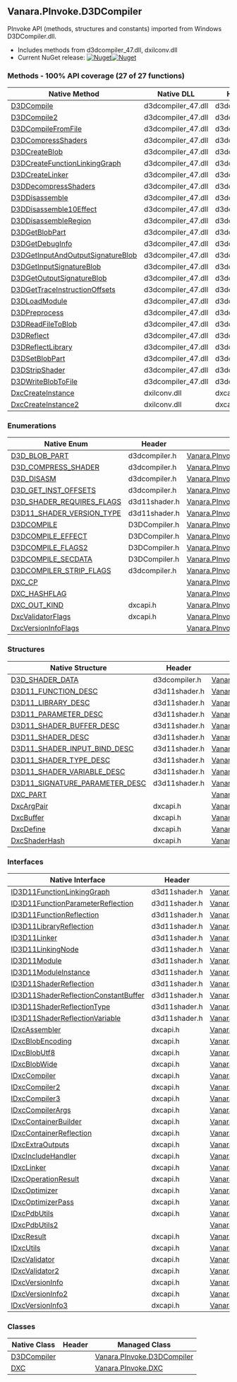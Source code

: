 ## Vanara.PInvoke.D3DCompiler  
PInvoke API (methods, structures and constants) imported from Windows D3DCompiler.dll.

- Includes methods from d3dcompiler_47.dll, dxilconv.dll  
- Current NuGet release: [![Nuget](https://img.shields.io/nuget/v/Vanara.PInvoke.D3DCompiler?logo=nuget&style=flat-square)![Nuget](https://img.shields.io/nuget/dt/Vanara.PInvoke.D3DCompiler?label=%20&style=flat-square)](https://www.nuget.org/packages/Vanara.PInvoke.D3DCompiler)  
### Methods - 100% API coverage (27 of 27 functions)  
Native Method | Native DLL | Header | Managed Method  
--- | --- | --- | ---  
[D3DCompile](https://www.google.com/search?num=5&q=D3DCompile+site%3Alearn.microsoft.com) | d3dcompiler_47.dll | d3dcompiler.h | [Vanara.PInvoke.D3DCompiler.D3DCompile](https://github.com/dahall/Vanara/search?l=C%23&q=D3DCompile)  
[D3DCompile2](https://www.google.com/search?num=5&q=D3DCompile2+site%3Alearn.microsoft.com) | d3dcompiler_47.dll | d3dcompiler.h | [Vanara.PInvoke.D3DCompiler.D3DCompile2](https://github.com/dahall/Vanara/search?l=C%23&q=D3DCompile2)  
[D3DCompileFromFile](https://www.google.com/search?num=5&q=D3DCompileFromFile+site%3Alearn.microsoft.com) | d3dcompiler_47.dll | d3dcompiler.h | [Vanara.PInvoke.D3DCompiler.D3DCompileFromFile](https://github.com/dahall/Vanara/search?l=C%23&q=D3DCompileFromFile)  
[D3DCompressShaders](https://www.google.com/search?num=5&q=D3DCompressShaders+site%3Alearn.microsoft.com) | d3dcompiler_47.dll | d3dcompiler.h | [Vanara.PInvoke.D3DCompiler.D3DCompressShaders](https://github.com/dahall/Vanara/search?l=C%23&q=D3DCompressShaders)  
[D3DCreateBlob](https://www.google.com/search?num=5&q=D3DCreateBlob+site%3Alearn.microsoft.com) | d3dcompiler_47.dll | d3dcompiler.h | [Vanara.PInvoke.D3DCompiler.D3DCreateBlob](https://github.com/dahall/Vanara/search?l=C%23&q=D3DCreateBlob)  
[D3DCreateFunctionLinkingGraph](https://www.google.com/search?num=5&q=D3DCreateFunctionLinkingGraph+site%3Alearn.microsoft.com) | d3dcompiler_47.dll | d3dcompiler.h | [Vanara.PInvoke.D3DCompiler.D3DCreateFunctionLinkingGraph](https://github.com/dahall/Vanara/search?l=C%23&q=D3DCreateFunctionLinkingGraph)  
[D3DCreateLinker](https://www.google.com/search?num=5&q=D3DCreateLinker+site%3Alearn.microsoft.com) | d3dcompiler_47.dll | d3dcompiler.h | [Vanara.PInvoke.D3DCompiler.D3DCreateLinker](https://github.com/dahall/Vanara/search?l=C%23&q=D3DCreateLinker)  
[D3DDecompressShaders](https://www.google.com/search?num=5&q=D3DDecompressShaders+site%3Alearn.microsoft.com) | d3dcompiler_47.dll | d3dcompiler.h | [Vanara.PInvoke.D3DCompiler.D3DDecompressShaders](https://github.com/dahall/Vanara/search?l=C%23&q=D3DDecompressShaders)  
[D3DDisassemble](https://www.google.com/search?num=5&q=D3DDisassemble+site%3Alearn.microsoft.com) | d3dcompiler_47.dll | d3dcompiler.h | [Vanara.PInvoke.D3DCompiler.D3DDisassemble](https://github.com/dahall/Vanara/search?l=C%23&q=D3DDisassemble)  
[D3DDisassemble10Effect](https://www.google.com/search?num=5&q=D3DDisassemble10Effect+site%3Alearn.microsoft.com) | d3dcompiler_47.dll | d3dcompiler.h | [Vanara.PInvoke.D3DCompiler.D3DDisassemble10Effect](https://github.com/dahall/Vanara/search?l=C%23&q=D3DDisassemble10Effect)  
[D3DDisassembleRegion](https://www.google.com/search?num=5&q=D3DDisassembleRegion+site%3Alearn.microsoft.com) | d3dcompiler_47.dll | d3dcompiler.h | [Vanara.PInvoke.D3DCompiler.D3DDisassembleRegion](https://github.com/dahall/Vanara/search?l=C%23&q=D3DDisassembleRegion)  
[D3DGetBlobPart](https://www.google.com/search?num=5&q=D3DGetBlobPart+site%3Alearn.microsoft.com) | d3dcompiler_47.dll | d3dcompiler.h | [Vanara.PInvoke.D3DCompiler.D3DGetBlobPart](https://github.com/dahall/Vanara/search?l=C%23&q=D3DGetBlobPart)  
[D3DGetDebugInfo](https://www.google.com/search?num=5&q=D3DGetDebugInfo+site%3Alearn.microsoft.com) | d3dcompiler_47.dll | d3dcompiler.h | [Vanara.PInvoke.D3DCompiler.D3DGetDebugInfo](https://github.com/dahall/Vanara/search?l=C%23&q=D3DGetDebugInfo)  
[D3DGetInputAndOutputSignatureBlob](https://www.google.com/search?num=5&q=D3DGetInputAndOutputSignatureBlob+site%3Alearn.microsoft.com) | d3dcompiler_47.dll | d3dcompiler.h | [Vanara.PInvoke.D3DCompiler.D3DGetInputAndOutputSignatureBlob](https://github.com/dahall/Vanara/search?l=C%23&q=D3DGetInputAndOutputSignatureBlob)  
[D3DGetInputSignatureBlob](https://www.google.com/search?num=5&q=D3DGetInputSignatureBlob+site%3Alearn.microsoft.com) | d3dcompiler_47.dll | d3dcompiler.h | [Vanara.PInvoke.D3DCompiler.D3DGetInputSignatureBlob](https://github.com/dahall/Vanara/search?l=C%23&q=D3DGetInputSignatureBlob)  
[D3DGetOutputSignatureBlob](https://www.google.com/search?num=5&q=D3DGetOutputSignatureBlob+site%3Alearn.microsoft.com) | d3dcompiler_47.dll | d3dcompiler.h | [Vanara.PInvoke.D3DCompiler.D3DGetOutputSignatureBlob](https://github.com/dahall/Vanara/search?l=C%23&q=D3DGetOutputSignatureBlob)  
[D3DGetTraceInstructionOffsets](https://www.google.com/search?num=5&q=D3DGetTraceInstructionOffsets+site%3Alearn.microsoft.com) | d3dcompiler_47.dll | d3dcompiler.h | [Vanara.PInvoke.D3DCompiler.D3DGetTraceInstructionOffsets](https://github.com/dahall/Vanara/search?l=C%23&q=D3DGetTraceInstructionOffsets)  
[D3DLoadModule](https://www.google.com/search?num=5&q=D3DLoadModule+site%3Alearn.microsoft.com) | d3dcompiler_47.dll | d3dcompiler.h | [Vanara.PInvoke.D3DCompiler.D3DLoadModule](https://github.com/dahall/Vanara/search?l=C%23&q=D3DLoadModule)  
[D3DPreprocess](https://www.google.com/search?num=5&q=D3DPreprocess+site%3Alearn.microsoft.com) | d3dcompiler_47.dll | d3dcompiler.h | [Vanara.PInvoke.D3DCompiler.D3DPreprocess](https://github.com/dahall/Vanara/search?l=C%23&q=D3DPreprocess)  
[D3DReadFileToBlob](https://www.google.com/search?num=5&q=D3DReadFileToBlob+site%3Alearn.microsoft.com) | d3dcompiler_47.dll | d3dcompiler.h | [Vanara.PInvoke.D3DCompiler.D3DReadFileToBlob](https://github.com/dahall/Vanara/search?l=C%23&q=D3DReadFileToBlob)  
[D3DReflect](https://www.google.com/search?num=5&q=D3DReflect+site%3Alearn.microsoft.com) | d3dcompiler_47.dll | d3dcompiler.h | [Vanara.PInvoke.D3DCompiler.D3DReflect](https://github.com/dahall/Vanara/search?l=C%23&q=D3DReflect)  
[D3DReflectLibrary](https://www.google.com/search?num=5&q=D3DReflectLibrary+site%3Alearn.microsoft.com) | d3dcompiler_47.dll | d3dcompiler.h | [Vanara.PInvoke.D3DCompiler.D3DReflectLibrary](https://github.com/dahall/Vanara/search?l=C%23&q=D3DReflectLibrary)  
[D3DSetBlobPart](https://www.google.com/search?num=5&q=D3DSetBlobPart+site%3Alearn.microsoft.com) | d3dcompiler_47.dll | d3dcompiler.h | [Vanara.PInvoke.D3DCompiler.D3DSetBlobPart](https://github.com/dahall/Vanara/search?l=C%23&q=D3DSetBlobPart)  
[D3DStripShader](https://www.google.com/search?num=5&q=D3DStripShader+site%3Alearn.microsoft.com) | d3dcompiler_47.dll | d3dcompiler.h | [Vanara.PInvoke.D3DCompiler.D3DStripShader](https://github.com/dahall/Vanara/search?l=C%23&q=D3DStripShader)  
[D3DWriteBlobToFile](https://www.google.com/search?num=5&q=D3DWriteBlobToFile+site%3Alearn.microsoft.com) | d3dcompiler_47.dll | d3dcompiler.h | [Vanara.PInvoke.D3DCompiler.D3DWriteBlobToFile](https://github.com/dahall/Vanara/search?l=C%23&q=D3DWriteBlobToFile)  
[DxcCreateInstance](https://www.google.com/search?num=5&q=DxcCreateInstance+site%3Alearn.microsoft.com) | dxilconv.dll | dxcapi.h | [Vanara.PInvoke.DXC.DxcCreateInstance](https://github.com/dahall/Vanara/search?l=C%23&q=DxcCreateInstance)  
[DxcCreateInstance2](https://www.google.com/search?num=5&q=DxcCreateInstance2+site%3Alearn.microsoft.com) | dxilconv.dll | dxcapi.h | [Vanara.PInvoke.DXC.DxcCreateInstance2](https://github.com/dahall/Vanara/search?l=C%23&q=DxcCreateInstance2)  
### Enumerations  
Native Enum | Header | Managed Enum  
--- | --- | ---  
[D3D_BLOB_PART](https://www.google.com/search?num=5&q=D3D_BLOB_PART+site%3Alearn.microsoft.com) | d3dcompiler.h | [Vanara.PInvoke.D3DCompiler.D3D_BLOB_PART](https://github.com/dahall/Vanara/search?l=C%23&q=D3D_BLOB_PART)  
[D3D_COMPRESS_SHADER](https://www.google.com/search?num=5&q=D3D_COMPRESS_SHADER+site%3Alearn.microsoft.com) | d3dcompiler.h | [Vanara.PInvoke.D3DCompiler.D3D_COMPRESS_SHADER](https://github.com/dahall/Vanara/search?l=C%23&q=D3D_COMPRESS_SHADER)  
[D3D_DISASM](https://www.google.com/search?num=5&q=D3D_DISASM+site%3Alearn.microsoft.com) | d3dcompiler.h | [Vanara.PInvoke.D3DCompiler.D3D_DISASM](https://github.com/dahall/Vanara/search?l=C%23&q=D3D_DISASM)  
[D3D_GET_INST_OFFSETS](https://www.google.com/search?num=5&q=D3D_GET_INST_OFFSETS+site%3Alearn.microsoft.com) | d3dcompiler.h | [Vanara.PInvoke.D3DCompiler.D3D_GET_INST_OFFSETS](https://github.com/dahall/Vanara/search?l=C%23&q=D3D_GET_INST_OFFSETS)  
[D3D_SHADER_REQUIRES_FLAGS](https://www.google.com/search?num=5&q=D3D_SHADER_REQUIRES_FLAGS+site%3Alearn.microsoft.com) | d3d11shader.h | [Vanara.PInvoke.D3DCompiler.D3D_SHADER_REQUIRES_FLAGS](https://github.com/dahall/Vanara/search?l=C%23&q=D3D_SHADER_REQUIRES_FLAGS)  
[D3D11_SHADER_VERSION_TYPE](https://www.google.com/search?num=5&q=D3D11_SHADER_VERSION_TYPE+site%3Alearn.microsoft.com) | d3d11shader.h | [Vanara.PInvoke.D3DCompiler.D3D11_SHADER_VERSION_TYPE](https://github.com/dahall/Vanara/search?l=C%23&q=D3D11_SHADER_VERSION_TYPE)  
[D3DCOMPILE](https://www.google.com/search?num=5&q=D3DCOMPILE+site%3Alearn.microsoft.com) | D3DCompiler.h | [Vanara.PInvoke.D3DCompiler.D3DCOMPILE](https://github.com/dahall/Vanara/search?l=C%23&q=D3DCOMPILE)  
[D3DCOMPILE_EFFECT](https://www.google.com/search?num=5&q=D3DCOMPILE_EFFECT+site%3Alearn.microsoft.com) | D3DCompiler.h | [Vanara.PInvoke.D3DCompiler.D3DCOMPILE_EFFECT](https://github.com/dahall/Vanara/search?l=C%23&q=D3DCOMPILE_EFFECT)  
[D3DCOMPILE_FLAGS2](https://www.google.com/search?num=5&q=D3DCOMPILE_FLAGS2+site%3Alearn.microsoft.com) | D3DCompiler.h | [Vanara.PInvoke.D3DCompiler.D3DCOMPILE_FLAGS2](https://github.com/dahall/Vanara/search?l=C%23&q=D3DCOMPILE_FLAGS2)  
[D3DCOMPILE_SECDATA](https://www.google.com/search?num=5&q=D3DCOMPILE_SECDATA+site%3Alearn.microsoft.com) | D3DCompiler.h | [Vanara.PInvoke.D3DCompiler.D3DCOMPILE_SECDATA](https://github.com/dahall/Vanara/search?l=C%23&q=D3DCOMPILE_SECDATA)  
[D3DCOMPILER_STRIP_FLAGS](https://www.google.com/search?num=5&q=D3DCOMPILER_STRIP_FLAGS+site%3Alearn.microsoft.com) | d3dcompiler.h | [Vanara.PInvoke.D3DCompiler.D3DCOMPILER_STRIP_FLAGS](https://github.com/dahall/Vanara/search?l=C%23&q=D3DCOMPILER_STRIP_FLAGS)  
[DXC_CP](https://www.google.com/search?num=5&q=DXC_CP+site%3Alearn.microsoft.com) |  | [Vanara.PInvoke.DXC.DXC_CP](https://github.com/dahall/Vanara/search?l=C%23&q=DXC_CP)  
[DXC_HASHFLAG](https://www.google.com/search?num=5&q=DXC_HASHFLAG+site%3Alearn.microsoft.com) |  | [Vanara.PInvoke.DXC.DXC_HASHFLAG](https://github.com/dahall/Vanara/search?l=C%23&q=DXC_HASHFLAG)  
[DXC_OUT_KIND](https://www.google.com/search?num=5&q=DXC_OUT_KIND+site%3Alearn.microsoft.com) | dxcapi.h | [Vanara.PInvoke.DXC.DXC_OUT_KIND](https://github.com/dahall/Vanara/search?l=C%23&q=DXC_OUT_KIND)  
[DxcValidatorFlags](https://www.google.com/search?num=5&q=DxcValidatorFlags+site%3Alearn.microsoft.com) | dxcapi.h | [Vanara.PInvoke.DXC.DxcValidatorFlags](https://github.com/dahall/Vanara/search?l=C%23&q=DxcValidatorFlags)  
[DxcVersionInfoFlags](https://www.google.com/search?num=5&q=DxcVersionInfoFlags+site%3Alearn.microsoft.com) |  | [Vanara.PInvoke.DXC.DxcVersionInfoFlags](https://github.com/dahall/Vanara/search?l=C%23&q=DxcVersionInfoFlags)  
### Structures  
Native Structure | Header | Managed Structure  
--- | --- | ---  
[D3D_SHADER_DATA](https://www.google.com/search?num=5&q=D3D_SHADER_DATA+site%3Alearn.microsoft.com) | d3dcompiler.h | [Vanara.PInvoke.D3DCompiler.D3D_SHADER_DATA](https://github.com/dahall/Vanara/search?l=C%23&q=D3D_SHADER_DATA)  
[D3D11_FUNCTION_DESC](https://www.google.com/search?num=5&q=D3D11_FUNCTION_DESC+site%3Alearn.microsoft.com) | d3d11shader.h | [Vanara.PInvoke.D3DCompiler.D3D11_FUNCTION_DESC](https://github.com/dahall/Vanara/search?l=C%23&q=D3D11_FUNCTION_DESC)  
[D3D11_LIBRARY_DESC](https://www.google.com/search?num=5&q=D3D11_LIBRARY_DESC+site%3Alearn.microsoft.com) | d3d11shader.h | [Vanara.PInvoke.D3DCompiler.D3D11_LIBRARY_DESC](https://github.com/dahall/Vanara/search?l=C%23&q=D3D11_LIBRARY_DESC)  
[D3D11_PARAMETER_DESC](https://www.google.com/search?num=5&q=D3D11_PARAMETER_DESC+site%3Alearn.microsoft.com) | d3d11shader.h | [Vanara.PInvoke.D3DCompiler.D3D11_PARAMETER_DESC](https://github.com/dahall/Vanara/search?l=C%23&q=D3D11_PARAMETER_DESC)  
[D3D11_SHADER_BUFFER_DESC](https://www.google.com/search?num=5&q=D3D11_SHADER_BUFFER_DESC+site%3Alearn.microsoft.com) | d3d11shader.h | [Vanara.PInvoke.D3DCompiler.D3D11_SHADER_BUFFER_DESC](https://github.com/dahall/Vanara/search?l=C%23&q=D3D11_SHADER_BUFFER_DESC)  
[D3D11_SHADER_DESC](https://www.google.com/search?num=5&q=D3D11_SHADER_DESC+site%3Alearn.microsoft.com) | d3d11shader.h | [Vanara.PInvoke.D3DCompiler.D3D11_SHADER_DESC](https://github.com/dahall/Vanara/search?l=C%23&q=D3D11_SHADER_DESC)  
[D3D11_SHADER_INPUT_BIND_DESC](https://www.google.com/search?num=5&q=D3D11_SHADER_INPUT_BIND_DESC+site%3Alearn.microsoft.com) | d3d11shader.h | [Vanara.PInvoke.D3DCompiler.D3D11_SHADER_INPUT_BIND_DESC](https://github.com/dahall/Vanara/search?l=C%23&q=D3D11_SHADER_INPUT_BIND_DESC)  
[D3D11_SHADER_TYPE_DESC](https://www.google.com/search?num=5&q=D3D11_SHADER_TYPE_DESC+site%3Alearn.microsoft.com) | d3d11shader.h | [Vanara.PInvoke.D3DCompiler.D3D11_SHADER_TYPE_DESC](https://github.com/dahall/Vanara/search?l=C%23&q=D3D11_SHADER_TYPE_DESC)  
[D3D11_SHADER_VARIABLE_DESC](https://www.google.com/search?num=5&q=D3D11_SHADER_VARIABLE_DESC+site%3Alearn.microsoft.com) | d3d11shader.h | [Vanara.PInvoke.D3DCompiler.D3D11_SHADER_VARIABLE_DESC](https://github.com/dahall/Vanara/search?l=C%23&q=D3D11_SHADER_VARIABLE_DESC)  
[D3D11_SIGNATURE_PARAMETER_DESC](https://www.google.com/search?num=5&q=D3D11_SIGNATURE_PARAMETER_DESC+site%3Alearn.microsoft.com) | d3d11shader.h | [Vanara.PInvoke.D3DCompiler.D3D11_SIGNATURE_PARAMETER_DESC](https://github.com/dahall/Vanara/search?l=C%23&q=D3D11_SIGNATURE_PARAMETER_DESC)  
[DXC_PART](https://www.google.com/search?num=5&q=DXC_PART+site%3Alearn.microsoft.com) |  | [Vanara.PInvoke.DXC.DXC_PART](https://github.com/dahall/Vanara/search?l=C%23&q=DXC_PART)  
[DxcArgPair](https://www.google.com/search?num=5&q=DxcArgPair+site%3Alearn.microsoft.com) | dxcapi.h | [Vanara.PInvoke.DXC.DxcArgPair](https://github.com/dahall/Vanara/search?l=C%23&q=DxcArgPair)  
[DxcBuffer](https://www.google.com/search?num=5&q=DxcBuffer+site%3Alearn.microsoft.com) | dxcapi.h | [Vanara.PInvoke.DXC.DxcBuffer](https://github.com/dahall/Vanara/search?l=C%23&q=DxcBuffer)  
[DxcDefine](https://www.google.com/search?num=5&q=DxcDefine+site%3Alearn.microsoft.com) | dxcapi.h | [Vanara.PInvoke.DXC.DxcDefine](https://github.com/dahall/Vanara/search?l=C%23&q=DxcDefine)  
[DxcShaderHash](https://www.google.com/search?num=5&q=DxcShaderHash+site%3Alearn.microsoft.com) | dxcapi.h | [Vanara.PInvoke.DXC.DxcShaderHash](https://github.com/dahall/Vanara/search?l=C%23&q=DxcShaderHash)  
### Interfaces  
Native Interface | Header | Managed Interface  
--- | --- | ---  
[ID3D11FunctionLinkingGraph](https://www.google.com/search?num=5&q=ID3D11FunctionLinkingGraph+site%3Alearn.microsoft.com) | d3d11shader.h | [Vanara.PInvoke.D3DCompiler.ID3D11FunctionLinkingGraph](https://github.com/dahall/Vanara/search?l=C%23&q=ID3D11FunctionLinkingGraph)  
[ID3D11FunctionParameterReflection](https://www.google.com/search?num=5&q=ID3D11FunctionParameterReflection+site%3Alearn.microsoft.com) | d3d11shader.h | [Vanara.PInvoke.D3DCompiler.ID3D11FunctionParameterReflection](https://github.com/dahall/Vanara/search?l=C%23&q=ID3D11FunctionParameterReflection)  
[ID3D11FunctionReflection](https://www.google.com/search?num=5&q=ID3D11FunctionReflection+site%3Alearn.microsoft.com) | d3d11shader.h | [Vanara.PInvoke.D3DCompiler.ID3D11FunctionReflection](https://github.com/dahall/Vanara/search?l=C%23&q=ID3D11FunctionReflection)  
[ID3D11LibraryReflection](https://www.google.com/search?num=5&q=ID3D11LibraryReflection+site%3Alearn.microsoft.com) | d3d11shader.h | [Vanara.PInvoke.D3DCompiler.ID3D11LibraryReflection](https://github.com/dahall/Vanara/search?l=C%23&q=ID3D11LibraryReflection)  
[ID3D11Linker](https://www.google.com/search?num=5&q=ID3D11Linker+site%3Alearn.microsoft.com) | d3d11shader.h | [Vanara.PInvoke.D3DCompiler.ID3D11Linker](https://github.com/dahall/Vanara/search?l=C%23&q=ID3D11Linker)  
[ID3D11LinkingNode](https://www.google.com/search?num=5&q=ID3D11LinkingNode+site%3Alearn.microsoft.com) | d3d11shader.h | [Vanara.PInvoke.D3DCompiler.ID3D11LinkingNode](https://github.com/dahall/Vanara/search?l=C%23&q=ID3D11LinkingNode)  
[ID3D11Module](https://www.google.com/search?num=5&q=ID3D11Module+site%3Alearn.microsoft.com) | d3d11shader.h | [Vanara.PInvoke.D3DCompiler.ID3D11Module](https://github.com/dahall/Vanara/search?l=C%23&q=ID3D11Module)  
[ID3D11ModuleInstance](https://www.google.com/search?num=5&q=ID3D11ModuleInstance+site%3Alearn.microsoft.com) | d3d11shader.h | [Vanara.PInvoke.D3DCompiler.ID3D11ModuleInstance](https://github.com/dahall/Vanara/search?l=C%23&q=ID3D11ModuleInstance)  
[ID3D11ShaderReflection](https://www.google.com/search?num=5&q=ID3D11ShaderReflection+site%3Alearn.microsoft.com) | d3d11shader.h | [Vanara.PInvoke.D3DCompiler.ID3D11ShaderReflection](https://github.com/dahall/Vanara/search?l=C%23&q=ID3D11ShaderReflection)  
[ID3D11ShaderReflectionConstantBuffer](https://www.google.com/search?num=5&q=ID3D11ShaderReflectionConstantBuffer+site%3Alearn.microsoft.com) | d3d11shader.h | [Vanara.PInvoke.D3DCompiler.ID3D11ShaderReflectionConstantBuffer](https://github.com/dahall/Vanara/search?l=C%23&q=ID3D11ShaderReflectionConstantBuffer)  
[ID3D11ShaderReflectionType](https://www.google.com/search?num=5&q=ID3D11ShaderReflectionType+site%3Alearn.microsoft.com) | d3d11shader.h | [Vanara.PInvoke.D3DCompiler.ID3D11ShaderReflectionType](https://github.com/dahall/Vanara/search?l=C%23&q=ID3D11ShaderReflectionType)  
[ID3D11ShaderReflectionVariable](https://www.google.com/search?num=5&q=ID3D11ShaderReflectionVariable+site%3Alearn.microsoft.com) | d3d11shader.h | [Vanara.PInvoke.D3DCompiler.ID3D11ShaderReflectionVariable](https://github.com/dahall/Vanara/search?l=C%23&q=ID3D11ShaderReflectionVariable)  
[IDxcAssembler](https://www.google.com/search?num=5&q=IDxcAssembler+site%3Alearn.microsoft.com) | dxcapi.h | [Vanara.PInvoke.DXC.IDxcAssembler](https://github.com/dahall/Vanara/search?l=C%23&q=IDxcAssembler)  
[IDxcBlobEncoding](https://www.google.com/search?num=5&q=IDxcBlobEncoding+site%3Alearn.microsoft.com) | dxcapi.h | [Vanara.PInvoke.DXC.IDxcBlobEncoding](https://github.com/dahall/Vanara/search?l=C%23&q=IDxcBlobEncoding)  
[IDxcBlobUtf8](https://www.google.com/search?num=5&q=IDxcBlobUtf8+site%3Alearn.microsoft.com) | dxcapi.h | [Vanara.PInvoke.DXC.IDxcBlobUtf8](https://github.com/dahall/Vanara/search?l=C%23&q=IDxcBlobUtf8)  
[IDxcBlobWide](https://www.google.com/search?num=5&q=IDxcBlobWide+site%3Alearn.microsoft.com) | dxcapi.h | [Vanara.PInvoke.DXC.IDxcBlobWide](https://github.com/dahall/Vanara/search?l=C%23&q=IDxcBlobWide)  
[IDxcCompiler](https://www.google.com/search?num=5&q=IDxcCompiler+site%3Alearn.microsoft.com) | dxcapi.h | [Vanara.PInvoke.DXC.IDxcCompiler](https://github.com/dahall/Vanara/search?l=C%23&q=IDxcCompiler)  
[IDxcCompiler2](https://www.google.com/search?num=5&q=IDxcCompiler2+site%3Alearn.microsoft.com) | dxcapi.h | [Vanara.PInvoke.DXC.IDxcCompiler2](https://github.com/dahall/Vanara/search?l=C%23&q=IDxcCompiler2)  
[IDxcCompiler3](https://www.google.com/search?num=5&q=IDxcCompiler3+site%3Alearn.microsoft.com) | dxcapi.h | [Vanara.PInvoke.DXC.IDxcCompiler3](https://github.com/dahall/Vanara/search?l=C%23&q=IDxcCompiler3)  
[IDxcCompilerArgs](https://www.google.com/search?num=5&q=IDxcCompilerArgs+site%3Alearn.microsoft.com) | dxcapi.h | [Vanara.PInvoke.DXC.IDxcCompilerArgs](https://github.com/dahall/Vanara/search?l=C%23&q=IDxcCompilerArgs)  
[IDxcContainerBuilder](https://www.google.com/search?num=5&q=IDxcContainerBuilder+site%3Alearn.microsoft.com) | dxcapi.h | [Vanara.PInvoke.DXC.IDxcContainerBuilder](https://github.com/dahall/Vanara/search?l=C%23&q=IDxcContainerBuilder)  
[IDxcContainerReflection](https://www.google.com/search?num=5&q=IDxcContainerReflection+site%3Alearn.microsoft.com) | dxcapi.h | [Vanara.PInvoke.DXC.IDxcContainerReflection](https://github.com/dahall/Vanara/search?l=C%23&q=IDxcContainerReflection)  
[IDxcExtraOutputs](https://www.google.com/search?num=5&q=IDxcExtraOutputs+site%3Alearn.microsoft.com) | dxcapi.h | [Vanara.PInvoke.DXC.IDxcExtraOutputs](https://github.com/dahall/Vanara/search?l=C%23&q=IDxcExtraOutputs)  
[IDxcIncludeHandler](https://www.google.com/search?num=5&q=IDxcIncludeHandler+site%3Alearn.microsoft.com) | dxcapi.h | [Vanara.PInvoke.DXC.IDxcIncludeHandler](https://github.com/dahall/Vanara/search?l=C%23&q=IDxcIncludeHandler)  
[IDxcLinker](https://www.google.com/search?num=5&q=IDxcLinker+site%3Alearn.microsoft.com) | dxcapi.h | [Vanara.PInvoke.DXC.IDxcLinker](https://github.com/dahall/Vanara/search?l=C%23&q=IDxcLinker)  
[IDxcOperationResult](https://www.google.com/search?num=5&q=IDxcOperationResult+site%3Alearn.microsoft.com) | dxcapi.h | [Vanara.PInvoke.DXC.IDxcOperationResult](https://github.com/dahall/Vanara/search?l=C%23&q=IDxcOperationResult)  
[IDxcOptimizer](https://www.google.com/search?num=5&q=IDxcOptimizer+site%3Alearn.microsoft.com) | dxcapi.h | [Vanara.PInvoke.DXC.IDxcOptimizer](https://github.com/dahall/Vanara/search?l=C%23&q=IDxcOptimizer)  
[IDxcOptimizerPass](https://www.google.com/search?num=5&q=IDxcOptimizerPass+site%3Alearn.microsoft.com) | dxcapi.h | [Vanara.PInvoke.DXC.IDxcOptimizerPass](https://github.com/dahall/Vanara/search?l=C%23&q=IDxcOptimizerPass)  
[IDxcPdbUtils](https://www.google.com/search?num=5&q=IDxcPdbUtils+site%3Alearn.microsoft.com) | dxcapi.h | [Vanara.PInvoke.DXC.IDxcPdbUtils](https://github.com/dahall/Vanara/search?l=C%23&q=IDxcPdbUtils)  
[IDxcPdbUtils2](https://www.google.com/search?num=5&q=IDxcPdbUtils2+site%3Alearn.microsoft.com) |  | [Vanara.PInvoke.DXC.IDxcPdbUtils2](https://github.com/dahall/Vanara/search?l=C%23&q=IDxcPdbUtils2)  
[IDxcResult](https://www.google.com/search?num=5&q=IDxcResult+site%3Alearn.microsoft.com) | dxcapi.h | [Vanara.PInvoke.DXC.IDxcResult](https://github.com/dahall/Vanara/search?l=C%23&q=IDxcResult)  
[IDxcUtils](https://www.google.com/search?num=5&q=IDxcUtils+site%3Alearn.microsoft.com) | dxcapi.h | [Vanara.PInvoke.DXC.IDxcUtils](https://github.com/dahall/Vanara/search?l=C%23&q=IDxcUtils)  
[IDxcValidator](https://www.google.com/search?num=5&q=IDxcValidator+site%3Alearn.microsoft.com) | dxcapi.h | [Vanara.PInvoke.DXC.IDxcValidator](https://github.com/dahall/Vanara/search?l=C%23&q=IDxcValidator)  
[IDxcValidator2](https://www.google.com/search?num=5&q=IDxcValidator2+site%3Alearn.microsoft.com) | dxcapi.h | [Vanara.PInvoke.DXC.IDxcValidator2](https://github.com/dahall/Vanara/search?l=C%23&q=IDxcValidator2)  
[IDxcVersionInfo](https://www.google.com/search?num=5&q=IDxcVersionInfo+site%3Alearn.microsoft.com) | dxcapi.h | [Vanara.PInvoke.DXC.IDxcVersionInfo](https://github.com/dahall/Vanara/search?l=C%23&q=IDxcVersionInfo)  
[IDxcVersionInfo2](https://www.google.com/search?num=5&q=IDxcVersionInfo2+site%3Alearn.microsoft.com) | dxcapi.h | [Vanara.PInvoke.DXC.IDxcVersionInfo2](https://github.com/dahall/Vanara/search?l=C%23&q=IDxcVersionInfo2)  
[IDxcVersionInfo3](https://www.google.com/search?num=5&q=IDxcVersionInfo3+site%3Alearn.microsoft.com) | dxcapi.h | [Vanara.PInvoke.DXC.IDxcVersionInfo3](https://github.com/dahall/Vanara/search?l=C%23&q=IDxcVersionInfo3)  
### Classes  
Native Class | Header | Managed Class  
--- | --- | ---  
[D3DCompiler](https://www.google.com/search?num=5&q=D3DCompiler+site%3Alearn.microsoft.com) |  | [Vanara.PInvoke.D3DCompiler](https://github.com/dahall/Vanara/search?l=C%23&q=D3DCompiler)  
[DXC](https://www.google.com/search?num=5&q=DXC+site%3Alearn.microsoft.com) |  | [Vanara.PInvoke.DXC](https://github.com/dahall/Vanara/search?l=C%23&q=DXC)  

